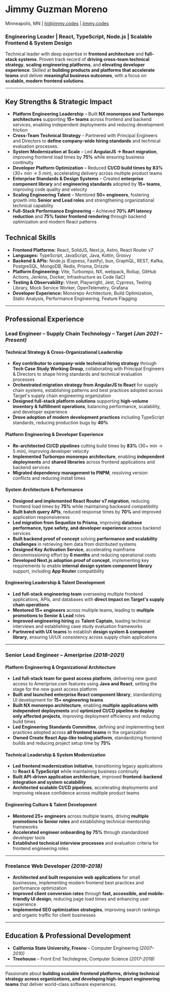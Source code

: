 # Jimmy Guzman Moreno

Minneapolis, MN | [hi@jimmy.codes](mailto:hi@jimmy.codes) | [jimmy.codes](https://jimmy.codes)

### **Engineering Leader** | **React, TypeScript, Node.js** | **Scalable Frontend & System Design**

Technical leader with deep expertise in **frontend architecture** and **full-stack systems**. Proven track record of **driving cross-team technical strategy**, **scaling engineering platforms**, and **elevating developer experience**. Skilled at **building products and platforms that accelerate teams** and deliver **meaningful business outcomes**, with a focus on **scalable, modern frontend solutions**.

---

## **Key Strengths & Strategic Impact**

- **Platform Engineering Leadership** – Built **NX monorepos and Turborepo architectures** supporting **15+ teams** across frontend and backend services, enabling independent deployments and reducing development friction
- **Cross-Team Technical Strategy** – Partnered with Principal Engineers and Directors to **define company-wide hiring standards** and technical evaluation processes.
- **System Modernization at Scale** – Led **AngularJS → React migration**, improving frontend load times by **75%** while ensuring business continuity
- **Developer Platform Optimization** – Reduced **CI/CD build times by 83%** (_30+ min → 5 min_), accelerating delivery across multiple product teams
- **Enterprise Standards & Design Systems** – Created **enterprise component library** and **engineering standards** adopted by **15+ teams**, improving code quality and velocity
- **Scaling Engineering Talent** – Mentored **50+ engineers**, fostering growth into **Senior and Lead roles** and strengthening organizational technical capability
- **Full-Stack Performance Engineering** – Achieved **70% API latency reduction** and **75% faster frontend rendering** through backend optimization and modern React patterns

## **Technical Skills**

- **Frontend Platforms:** React, SolidJS, Next.js, Astro, React Router v7
- **Languages:** TypeScript, JavaScript, Java, Kotlin, Groovy
- **Backend & APIs:** Node.js (Express, Fastify), bun, GraphQL, REST, Kafka, PostgreSQL, MongoDB, Redis, Prisma, Drizzle
- **Platform Engineering:** Vite, Turborepo, NX, webpack, Rollup, GitHub Actions, Jenkins, Docker, Infrastructure as Code (IaC)
- **Testing & Observability:** Vitest, Playwright, Jest, Cypress, Testing Library, Mock Service Worker, OpenTelemetry, Grafana
- **Developer Experience:** Monorepo Architecture, Build Optimization, Static Analysis, Performance Engineering, Feature Flagging

---

## **Professional Experience**

### **Lead Engineer – Supply Chain Technology** – Target _(Jan 2021 – Present)_

#### **Technical Strategy & Cross-Organizational Leadership**

- **Key contributor to company-wide technical hiring strategy** through **Tech Case Study Working Group**, collaborating with Principal Engineers & Directors to shape hiring standards and technical evaluation processes
- **Orchestrated migration strategy from AngularJS to React** for supply chain systems, establishing patterns and best practices adopted across Target's supply chain engineering organization
- **Designed full-stack platform solutions** supporting **high-volume inventory & fulfillment operations**, balancing performance, scalability, and developer experience
- **Drove adoption of modern development practices** including TypeScript standards, reducing production bugs by **40%**

#### **Platform Engineering & Developer Experience**

- **Re-architected CI/CD pipelines** cutting build times by **83%** (30+ min → 5 min), improving developer velocity
- **Implemented Turborepo monorepo architecture**, enabling **independent deployments** and **shared libraries** across frontend applications and backend services
- **Migrated dependency management to PNPM**, resolving version conflicts and reducing install times

#### **System Architecture & Performance**

- **Designed and implemented React Router v7 migration**, reducing frontend load times by **75%** while maintaining backward compatibility
- **Built batch query APIs**, reduced response times by **70%** and improved application responsiveness
- **Led migration from Sequelize to Prisma**, improving **database performance, type safety, and developer experience** across backend services
- **Built backend proof of concept** solving **performance and scalability challenges** in retrieving item data from distributed systems
- **Designed Key Activation Service**, accelerating mainframe decommissioning effort by **6 months** and reducing operational costs
- **Developed Next.js adoption proof of concept**, implementing key requirements to enable **internal design system component library** support, including **App Router** compatibility

#### **Engineering Leadership & Talent Development**

- **Led full-stack engineering team** overseeing multiple frontend applications, APIs, and databases with **direct impact on Target's supply chain operations**
- **Mentored 15+ engineers** across multiple teams, leading to **multiple promotions to Senior & Lead** roles
- **Improved engineering hiring** as **Talent Captain**, leading technical interviews and establishing case study evaluation frameworks
- **Partnered with UX teams** to establish **design system & component library**, ensuring UI/UX consistency across supply chain applications

---

### **Senior Lead Engineer** – Ameriprise _(2018–2021)_

#### **Platform Engineering & Organizational Architecture**

- **Led full-stack team for guest access platform**, delivering new guest access to Ameriprise.com features using **Java and React**, setting the stage for the new guest access platform
- **Built and launched enterprise React component library**, standardizing UI development for **15+ engineering teams**
- **Built NX monorepo architecture**, enabling **multiple applications with independent deployments** and **optimized CI/CD pipeline to deploy only affected projects**, improving deployment efficiency and reducing build times
- **Led Engineering Standards Committee**, defining and implementing best practices adopted across **all frontend teams** in the organization
- **Owned Create React App-like tooling platform**, standardizing frontend builds and reducing project setup time by **75%**

#### **Technical Leadership & System Modernization**

- **Led frontend modernization initiative**, transitioning legacy applications to **React & TypeScript** while maintaining business continuity
- **Built API-driven application architecture**, improved **frontend-backend integration and system scalability**
- **Architected scalable CI/CD pipelines**, accelerating deployments and improving release confidence across multiple product teams

#### **Engineering Culture & Talent Development**

- **Mentored 25+ engineers** across multiple teams, driving **multiple promotions to Senior roles** and establishing technical mentorship frameworks
- **Accelerated engineer onboarding by 75%** through standardized developer tools
- **Established technical interview processes** and evaluation criteria for frontend engineering roles

---

### **Freelance Web Developer** _(2016–2018)_

- **Architected and built responsive web applications** for small businesses, implementing modern frontend best practices and performance optimization
- **Improved client conversion rates** through **fast, accessible, and mobile-friendly UI design**, reducing page load times and enhancing user experience
- **Implemented SEO optimization strategies**, improving search rankings and organic traffic for client businesses

---

## **Education & Professional Development**

- **California State University, Fresno** – Computer Engineering _(2007–2010)_
- **Treehouse** – Front End Techdegree, Computer Science _(2017–2018)_

---

Passionate about **building scalable frontend platforms, driving technical strategy across organizations, and developing high-impact engineering teams** that deliver world-class software experiences.
